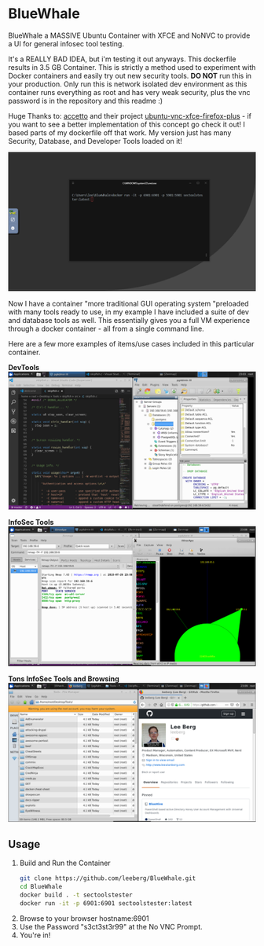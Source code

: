 # BlueWhale
BlueWhale a MASSIVE Ubuntu Container with XFCE and NoNVC to provide a UI for general infosec tool testing.

It's a REALLY BAD IDEA, but i'm testing it out anyways. This dockerfile results in 3.5 GB Container. This is strictly a method used to experiment with Docker containers and easily try out new security tools. **DO NOT** run this in your production. Only run this is network isolated dev environment as this container runs everything as root and has very weak security, plus the vnc password is in the repository and this readme :)

Huge Thanks to: [accetto](https://github.com/accetto) and their project [ubuntu-vnc-xfce-firefox-plus](https://hub.docker.com/r/accetto/ubuntu-vnc-xfce-firefox-plus) - if you want to see a better implementation of this concept go check it out! I based parts of my dockerfile off that work. My version just has many Security, Database, and Developer Tools loaded on it!

![](sectestimage_infosectools-demo1.gif)

Now I have a container "more traditional GUI operating system "preloaded with many tools ready to use, in my example I have included a suite of dev and database tools as well. This essentially gives you a full VM experience through a docker container - all from a single command line.

Here are a few more examples of items/use cases included in this particular container.

**DevTools**
![](sectestimage_devtools.png)

**InfoSec Tools**
![](sectestimage_infosectools.png)

**Tons InfoSec Tools and Browsing**
![](sectesttools_githubs.png)


## Usage

1. Build and Run the Container
    ``` bash
    git clone https://github.com/leeberg/BlueWhale.git
    cd BlueWhale
    docker build . -t sectoolstester
    docker run -it -p 6901:6901 sectoolstester:latest 
    ```
2. Browse to your browser hostname:6901
3. Use the Password "s3ct3st3r99" at the No VNC Prompt.
4. You're in!
